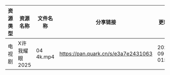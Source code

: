 | 资源类型 | 资源名称      | 文件名称      | 分享链接                                | 更新时间                |
| ---- | --------- | --------- | ----------------------------------- | ------------------- |
| 电视剧  | X许我耀眼2025 | 04 4k.mp4 | https://pan.quark.cn/s/e3a7e2431063 | 2025-09-27 01:23:19 |
